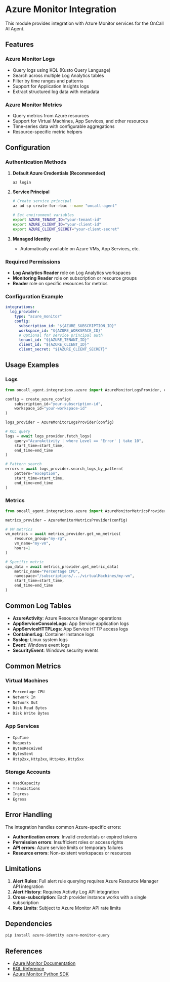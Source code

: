 # Azure Monitor Integration

This module provides integration with Azure Monitor services for the OnCall AI Agent.

## Features

### Azure Monitor Logs
- Query logs using KQL (Kusto Query Language)
- Search across multiple Log Analytics tables
- Filter by time ranges and patterns
- Support for Application Insights logs
- Extract structured log data with metadata

### Azure Monitor Metrics
- Query metrics from Azure resources
- Support for Virtual Machines, App Services, and other resources
- Time-series data with configurable aggregations
- Resource-specific metric helpers

## Configuration

### Authentication Methods

1. **Default Azure Credentials (Recommended)**
   ```bash
   az login
   ```

2. **Service Principal**
   ```bash
   # Create service principal
   az ad sp create-for-rbac --name "oncall-agent"
   
   # Set environment variables
   export AZURE_TENANT_ID="your-tenant-id"
   export AZURE_CLIENT_ID="your-client-id"
   export AZURE_CLIENT_SECRET="your-client-secret"
   ```

3. **Managed Identity**
   - Automatically available on Azure VMs, App Services, etc.

### Required Permissions

- **Log Analytics Reader** role on Log Analytics workspaces
- **Monitoring Reader** role on subscription or resource groups
- **Reader** role on specific resources for metrics

### Configuration Example

```yaml
integrations:
  log_provider:
    type: "azure_monitor"
    config:
      subscription_id: "${AZURE_SUBSCRIPTION_ID}"
      workspace_id: "${AZURE_WORKSPACE_ID}"
      # Optional for service principal auth
      tenant_id: "${AZURE_TENANT_ID}"
      client_id: "${AZURE_CLIENT_ID}"
      client_secret: "${AZURE_CLIENT_SECRET}"
```

## Usage Examples

### Logs

```python
from oncall_agent.integrations.azure import AzureMonitorLogsProvider, create_azure_config

config = create_azure_config(
    subscription_id="your-subscription-id",
    workspace_id="your-workspace-id"
)

logs_provider = AzureMonitorLogsProvider(config)

# KQL query
logs = await logs_provider.fetch_logs(
    query="AzureActivity | where Level == 'Error' | take 10",
    start_time=start_time,
    end_time=end_time
)

# Pattern search
errors = await logs_provider.search_logs_by_pattern(
    pattern="exception",
    start_time=start_time,
    end_time=end_time
)
```

### Metrics

```python
from oncall_agent.integrations.azure import AzureMonitorMetricsProvider

metrics_provider = AzureMonitorMetricsProvider(config)

# VM metrics
vm_metrics = await metrics_provider.get_vm_metrics(
    resource_group="my-rg",
    vm_name="my-vm",
    hours=1
)

# Specific metric
cpu_data = await metrics_provider.get_metric_data(
    metric_name="Percentage CPU",
    namespace="/subscriptions/.../virtualMachines/my-vm",
    start_time=start_time,
    end_time=end_time
)
```

## Common Log Tables

- **AzureActivity**: Azure Resource Manager operations
- **AppServiceConsoleLogs**: App Service application logs
- **AppServiceHTTPLogs**: App Service HTTP access logs
- **ContainerLog**: Container instance logs
- **Syslog**: Linux system logs
- **Event**: Windows event logs
- **SecurityEvent**: Windows security events

## Common Metrics

### Virtual Machines
- `Percentage CPU`
- `Network In`
- `Network Out`
- `Disk Read Bytes`
- `Disk Write Bytes`

### App Services
- `CpuTime`
- `Requests`
- `BytesReceived`
- `BytesSent`
- `Http2xx`, `Http3xx`, `Http4xx`, `Http5xx`

### Storage Accounts
- `UsedCapacity`
- `Transactions`
- `Ingress`
- `Egress`

## Error Handling

The integration handles common Azure-specific errors:

- **Authentication errors**: Invalid credentials or expired tokens
- **Permission errors**: Insufficient roles or access rights
- **API errors**: Azure service limits or temporary failures
- **Resource errors**: Non-existent workspaces or resources

## Limitations

1. **Alert Rules**: Full alert rule querying requires Azure Resource Manager API integration
2. **Alert History**: Requires Activity Log API integration
3. **Cross-subscription**: Each provider instance works with a single subscription
4. **Rate Limits**: Subject to Azure Monitor API rate limits

## Dependencies

```bash
pip install azure-identity azure-monitor-query
```

## References

- [Azure Monitor Documentation](https://docs.microsoft.com/en-us/azure/azure-monitor/)
- [KQL Reference](https://docs.microsoft.com/en-us/azure/data-explorer/kusto/query/)
- [Azure Monitor Python SDK](https://github.com/Azure/azure-sdk-for-python/tree/main/sdk/monitor)
